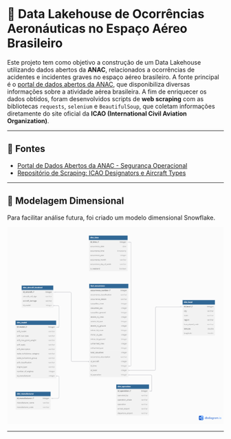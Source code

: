 # 🛬 Data Lakehouse de Ocorrências Aeronáuticas no Espaço Aéreo Brasileiro

Este projeto tem como objetivo a construção de um Data Lakehouse utilizando dados abertos da **ANAC**, relacionados a ocorrências de acidentes e incidentes graves no espaço aéreo brasileiro.
A fonte principal é o [portal de dados abertos da ANAC](https://www.gov.br/anac/pt-br/acesso-a-informacao/dados-abertos), que disponibiliza diversas informações sobre a atividade aérea brasileira.
A fim de enriquecer os dados obtidos, foram desenvolvidos scripts de **web scraping** com as bibliotecas `requests`, `selenium` e `BeautifulSoup`, que coletam informações diretamente do site oficial da **ICAO (International Civil Aviation Organization)**.

---

## 🔗 Fontes

- [Portal de Dados Abertos da ANAC - Segurança Operacional](https://www.gov.br/anac/pt-br/acesso-a-informacao/dados-abertos/areas-de-atuacao/seguranca-operacional/ocorrencias-aeronauticas)  
- [Repositório de Scraping: ICAO Designators e Aircraft Types](https://github.com/filipesag/icao-designators-acft-types)

---

## 📐 Modelagem Dimensional

Para facilitar análise futura, foi criado um modelo dimensional Snowflake.

<p align="center">
  <img src="images/snowflake-schema.png" alt="Diagrama do Modelo Dimensional" width="700">
</p>

---

